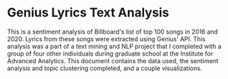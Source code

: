 # Genius Lyrics Text Analysis 
This is a sentiment analysis of Billboard's list of top 100 songs in 2016 and 2020. Lyrics from these songs were extracted using Genius' API. This analysis was a part of a text mining and NLP project that I completed with a group of four other individuals during graduate school at the Institute for Advanced Analytics. This document contains the data used, the sentiment analysis and topic clustering completed, and a couple visualizations.
